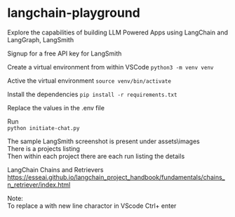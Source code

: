 # langchain-playground
Explore the capabilities of building LLM Powered Apps using LangChain and LangGraph, LangSmith

Signup for a free API key for LangSmith


Create a virtual environment from within VSCode
`python3 -m venv venv`

Active the virtual environment 
`source venv/bin/activate`

Install the dependencies
`pip install -r requirements.txt`


Replace the values in the .env file

Run  
`python initiate-chat.py`

The sample LangSmith screenshot is present under
assets\images  
There is a projects listing  
Then within each project there are each run listing the details


LangChain Chains and Retrievers  
https://esseai.github.io/langchain_project_handbook/fundamentals/chains_n_retriever/index.html

Note:  
To replace a with new line charactor in VScode Ctrl+ enter



